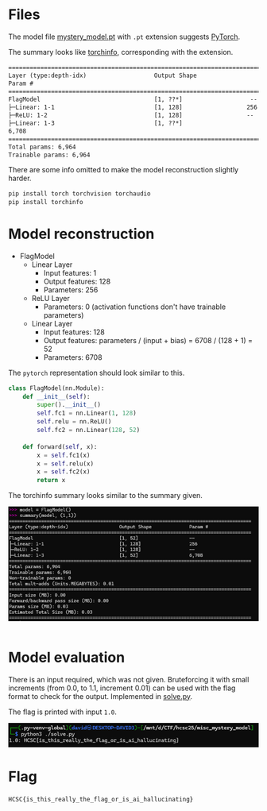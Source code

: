# Files

The model file [mystery_model.pt](files/challenge.zip) with `.pt` extension suggests [PyTorch](https://docs.pytorch.org/docs/stable/index.html). 

The summary looks like [torchinfo](https://pypi.org/project/torchinfo/), corresponding with the extension.

```
==========================================================================================
Layer (type:depth-idx)                   Output Shape              Param #
==========================================================================================
FlagModel                                [1, ??*]                   --
├─Linear: 1-1                            [1, 128]                  256
├─ReLU: 1-2                              [1, 128]                  --
├─Linear: 1-3                            [1, ??*]                   6,708
==========================================================================================
Total params: 6,964
Trainable params: 6,964
```

There are some info omitted to make the model reconstruction slightly harder.

```bash
pip install torch torchvision torchaudio
pip install torchinfo
```


# Model reconstruction

- FlagModel
  - Linear Layer
    - Input features: 1
    - Output features: 128
    - Parameters: 256
  - ReLU Layer
    - Parameters: 0 (activation functions don't have trainable parameters)
  - Linear Layer
    - Input features: 128
    - Output features: parameters / (input + bias) = 6708 / (128 + 1) = 52
    - Parameters: 6708

The `pytorch` representation should look similar to this.

```py
class FlagModel(nn.Module):
    def __init__(self):
        super().__init__()
        self.fc1 = nn.Linear(1, 128)
        self.relu = nn.ReLU()
        self.fc2 = nn.Linear(128, 52)
    
    def forward(self, x):
        x = self.fc1(x)
        x = self.relu(x)
        x = self.fc2(x)
        return x
```

The torchinfo summary looks similar to the summary given.

![](screenshots/1.png)

```
```

# Model evaluation

There is an input required, which was not given. Bruteforcing it with small increments (from 0.0, to 1.1, increment 0.01) can be used with the flag format to check for the output. Implemented in [solve.py](workdir/solve.py). 

The flag is printed with input `1.0`.

![](screenshots/2.png)

# Flag

`HCSC{is_this_really_the_flag_or_is_ai_hallucinating}`
